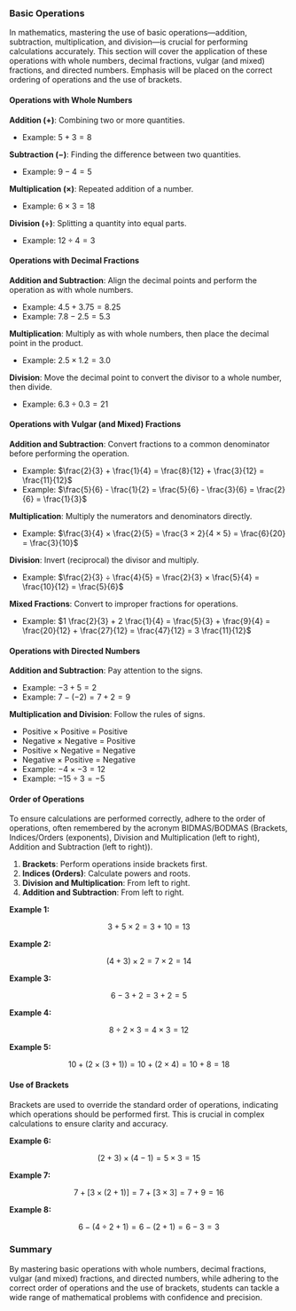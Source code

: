 ### Basic Operations

In mathematics, mastering the use of basic operations—addition, subtraction, multiplication, and division—is crucial for performing calculations accurately. This section will cover the application of these operations with whole numbers, decimal fractions, vulgar (and mixed) fractions, and directed numbers. Emphasis will be placed on the correct ordering of operations and the use of brackets.

#### Operations with Whole Numbers

**Addition (+)**: Combining two or more quantities.
- Example: $5 + 3 = 8$

**Subtraction (−)**: Finding the difference between two quantities.
- Example: $9 - 4 = 5$

**Multiplication (×)**: Repeated addition of a number.
- Example: $6 × 3 = 18$

**Division (÷)**: Splitting a quantity into equal parts.
- Example: $12 ÷ 4 = 3$

#### Operations with Decimal Fractions

**Addition and Subtraction**: Align the decimal points and perform the operation as with whole numbers.
- Example: $4.5 + 3.75 = 8.25$
- Example: $7.8 - 2.5 = 5.3$

**Multiplication**: Multiply as with whole numbers, then place the decimal point in the product.
- Example: $2.5 × 1.2 = 3.0$

**Division**: Move the decimal point to convert the divisor to a whole number, then divide.
- Example: $6.3 ÷ 0.3 = 21$

#### Operations with Vulgar (and Mixed) Fractions

**Addition and Subtraction**: Convert fractions to a common denominator before performing the operation.
- Example: $\frac{2}{3} + \frac{1}{4} = \frac{8}{12} + \frac{3}{12} = \frac{11}{12}$
- Example: $\frac{5}{6} - \frac{1}{2} = \frac{5}{6} - \frac{3}{6} = \frac{2}{6} = \frac{1}{3}$

**Multiplication**: Multiply the numerators and denominators directly.
- Example: $\frac{3}{4} × \frac{2}{5} = \frac{3 × 2}{4 × 5} = \frac{6}{20} = \frac{3}{10}$

**Division**: Invert (reciprocal) the divisor and multiply.
- Example: $\frac{2}{3} ÷ \frac{4}{5} = \frac{2}{3} × \frac{5}{4} = \frac{10}{12} = \frac{5}{6}$

**Mixed Fractions**: Convert to improper fractions for operations.
- Example: $1 \frac{2}{3} + 2 \frac{1}{4} = \frac{5}{3} + \frac{9}{4} = \frac{20}{12} + \frac{27}{12} = \frac{47}{12} = 3 \frac{11}{12}$

#### Operations with Directed Numbers

**Addition and Subtraction**: Pay attention to the signs.
- Example: $-3 + 5 = 2$
- Example: $7 - (-2) = 7 + 2 = 9$

**Multiplication and Division**: Follow the rules of signs.
- Positive × Positive = Positive
- Negative × Negative = Positive
- Positive × Negative = Negative
- Negative × Positive = Negative
- Example: $-4 × -3 = 12$
- Example: $-15 ÷ 3 = -5$

#### Order of Operations

To ensure calculations are performed correctly, adhere to the order of operations, often remembered by the acronym BIDMAS/BODMAS (Brackets, Indices/Orders (exponents), Division and Multiplication (left to right), Addition and Subtraction (left to right)).

1. **Brackets**: Perform operations inside brackets first.
2. **Indices (Orders)**: Calculate powers and roots.
3. **Division and Multiplication**: From left to right.
4. **Addition and Subtraction**: From left to right.

**Example 1:**

$$ 3 + 5 × 2 = 3 + 10 = 13 $$


**Example 2:**

$$ (4 + 3) × 2 = 7 × 2 = 14 $$


**Example 3:**

$$ 6 - 3 + 2 = 3 + 2 = 5 $$


**Example 4:**

$$ 8 ÷ 2 × 3 = 4 × 3 = 12 $$


**Example 5:**

$$ 10 + (2 × (3 + 1)) = 10 + (2 × 4) = 10 + 8 = 18 $$


#### Use of Brackets

Brackets are used to override the standard order of operations, indicating which operations should be performed first. This is crucial in complex calculations to ensure clarity and accuracy.

**Example 6:**

$$ (2 + 3) × (4 - 1) = 5 × 3 = 15 $$


**Example 7:**

$$ 7 + [3 × (2 + 1)] = 7 + [3 × 3] = 7 + 9 = 16 $$


**Example 8:**

$$ 6 - (4 ÷ 2 + 1) = 6 - (2 + 1) = 6 - 3 = 3 $$


### Summary

By mastering basic operations with whole numbers, decimal fractions, vulgar (and mixed) fractions, and directed numbers, while adhering to the correct order of operations and the use of brackets, students can tackle a wide range of mathematical problems with confidence and precision.